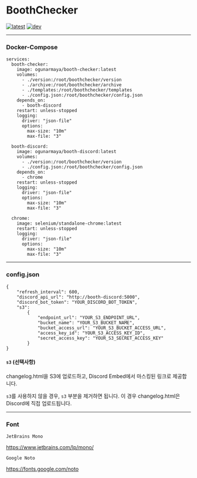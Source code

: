 # BoothChecker

[![latest](https://github.com/MAX-FLAVOR/BoothChecker/actions/workflows/latest-build.yml/badge.svg)](https://github.com/MAX-FLAVOR/BoothChecker/actions/workflows/latest-build.yml)
[![dev](https://github.com/MAX-FLAVOR/BoothChecker/actions/workflows/dev-build.yml/badge.svg)](https://github.com/MAX-FLAVOR/BoothChecker/actions/workflows/dev-build.yml)

***
### Docker-Compose
```
services:
  booth-checker:
    image: ogunarmaya/booth-checker:latest
    volumes:
      - ./version:/root/boothchecker/version
      - ./archive:/root/boothchecker/archive
      - ./templates:/root/boothchecker/templates
      - ./config.json:/root/boothchecker/config.json
    depends_on:
      - booth-discord
    restart: unless-stopped
    logging:
      driver: "json-file"
      options:
        max-size: "10m"
        max-file: "3"
      
  booth-discord:
    image: ogunarmaya/booth-discord:latest
    volumes:
      - ./version:/root/boothchecker/version
      - ./config.json:/root/boothchecker/config.json
    depends_on:
      - chrome
    restart: unless-stopped
    logging:
      driver: "json-file"
      options:
        max-size: "10m"
        max-file: "3"

  chrome:
    image: selenium/standalone-chrome:latest
    restart: unless-stopped
    logging:
      driver: "json-file"
      options:
        max-size: "10m"
        max-file: "3"
```

---

### config.json

```
{
    "refresh_interval": 600,
    "discord_api_url": "http://booth-discord:5000",
    "discord_bot_token": "YOUR_DISCORD_BOT_TOKEN",
    "s3":
        {
            "endpoint_url": "YOUR_S3_ENDPOINT_URL",
            "bucket_name": "YOUR_S3_BUCKET_NAME",
            "bucket_access_url": "YOUR_S3_BUCKET_ACCESS_URL",
            "access_key_id": "YOUR_S3_ACCESS_KEY_ID",
            "secret_access_key": "YOUR_S3_SECRET_ACCESS_KEY"
        }
}
```

#### `s3` (선택사항)

changelog.html을 S3에 업로드하고, Discord Embed에서 마스킹된 링크로 제공합니다.

`s3`를 사용하지 않을 경우, `s3` 부분을 제거하면 됩니다. 이 경우 changelog.html은 Discord에 직접 업로드됩니다.

---

### Font
`JetBrains Mono`

https://www.jetbrains.com/lp/mono/

`Google Noto`

https://fonts.google.com/noto
